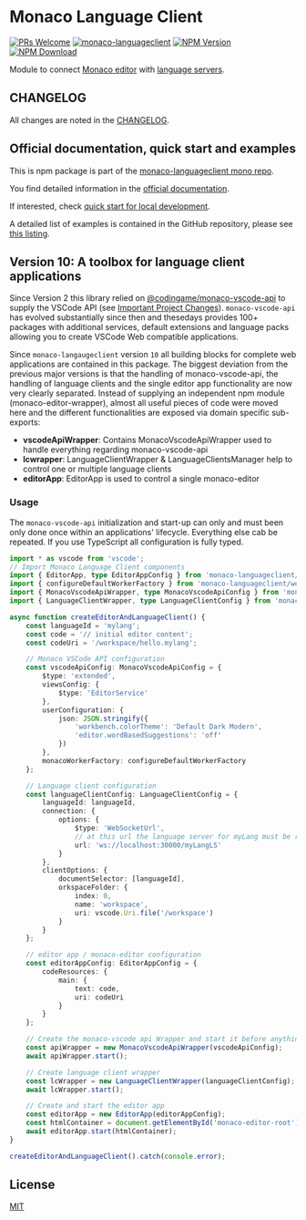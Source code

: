 # Monaco Language Client

[![PRs Welcome](https://img.shields.io/badge/PRs-welcome-brightgreen.svg?longCache=true)](https://github.com/TypeFox/monaco-languageclient/labels/help%20wanted)
[![monaco-languageclient](https://github.com/TypeFox/monaco-languageclient/actions/workflows/actions.yml/badge.svg)](https://github.com/TypeFox/monaco-languageclient/actions/workflows/actions.yml)
[![NPM Version](https://img.shields.io/npm/v/monaco-languageclient.svg)](https://www.npmjs.com/package/monaco-languageclient)
[![NPM Download](https://img.shields.io/npm/dt/monaco-languageclient.svg)](https://www.npmjs.com/package/monaco-languageclient)

Module to connect [Monaco editor](https://microsoft.github.io/monaco-editor/) with [language servers](https://microsoft.github.io/language-server-protocol/).

## CHANGELOG

All changes are noted in the [CHANGELOG](https://github.com/TypeFox/monaco-languageclient/blob/main/packages/client/CHANGELOG.md).

## Official documentation, quick start and examples

This is npm package is part of the [monaco-languageclient mono repo](https://github.com/TypeFox/monaco-languageclient).

You find detailed information in the [official documentation](https://github.com/TypeFox/monaco-languageclient/blob/main/docs/index.md).

If interested, check [quick start for local development](<https://github.com/TypeFox/monaco-languageclient#getting-started>).

A detailed list of examples is contained in the GitHub repository, please see [this listing](<https://github.com/TypeFox/monaco-languageclient#examples-overview>).

## Version 10: A toolbox for language client applications

Since Version 2 this library relied on [@codingame/monaco-vscode-api](https://github.com/CodinGame/monaco-vscode-api) to supply the VSCode API (see [Important Project Changes](https://github.com/TypeFox/monaco-languageclient/blob/main/docs/versions-and-history.md#important-project-changes)). `monaco-vscode-api` has evolved substantially since then and thesedays provides 100+ packages with additional services, default extensions and language packs allowing you to create VSCode Web compatible applications.

Since `monaco-langaugeclient` version `10` all building blocks for complete web applications are contained in this package. The biggest deviation from the previous major versions is that the handling of monaco-vscode-api, the handling of language clients and the single editor app functionality are now very clearly separated. Instead of supplying an independent npm module (monaco-editor-wrapper), almost all useful pieces of code were moved here and the different functionalities are exposed via domain specific sub-exports:

- **vscodeApiWrapper**: Contains MonacoVscodeApiWrapper used to handle everything regarding monaco-vscode-api
- **lcwrapper**: LanguageClientWrapper & LanguageClientsManager help to control one or multiple language clients
- **editorApp**: EditorApp is used to control a single monaco-editor

### Usage

The `monaco-vscode-api` initialization and start-up can only and must been only done once within an applications' lifecycle. Everything else cab be repeated. If you use TypeScript all configuration is fully typed.

```typescript
import * as vscode from 'vscode';
// Import Monaco Language Client components
import { EditorApp, type EditorAppConfig } from 'monaco-languageclient/editorApp';
import { configureDefaultWorkerFactory } from 'monaco-languageclient/workerFactory';
import { MonacoVscodeApiWrapper, type MonacoVscodeApiConfig } from 'monaco-languageclient/vscodeApiWrapper';
import { LanguageClientWrapper, type LanguageClientConfig } from 'monaco-languageclient/lcwrapper';

async function createEditorAndLanguageClient() {
    const languageId = 'mylang';
    const code = '// initial editor content';
    const codeUri = '/workspace/hello.mylang';

    // Monaco VSCode API configuration
    const vscodeApiConfig: MonacoVscodeApiConfig = {
        $type: 'extended',
        viewsConfig: {
            $type: 'EditorService'
        },
        userConfiguration: {
            json: JSON.stringify({
                'workbench.colorTheme': 'Default Dark Modern',
                'editor.wordBasedSuggestions': 'off'
            })
        },
        monacoWorkerFactory: configureDefaultWorkerFactory
    };

    // Language client configuration
    const languageClientConfig: LanguageClientConfig = {
        languageId: languageId,
        connection: {
            options: {
                $type: 'WebSocketUrl',
                // at this url the language server for myLang must be reachable
                url: 'ws://localhost:30000/myLangLS'
            }
        },
        clientOptions: {
            documentSelector: [languageId],
            orkspaceFolder: {
                index: 0,
                name: 'workspace',
                uri: vscode.Uri.file('/workspace')
            }
        }
    };

    // editor app / monaco-editor configuration
    const editorAppConfig: EditorAppConfig = {
        codeResources: {
            main: {
                text: code,
                uri: codeUri
            }
        }
    };

    // Create the monaco-vscode api Wrapper and start it before anything else
    const apiWrapper = new MonacoVscodeApiWrapper(vscodeApiConfig);
    await apiWrapper.start();

    // Create language client wrapper
    const lcWrapper = new LanguageClientWrapper(languageClientConfig);
    await lcWrapper.start();

    // Create and start the editor app
    const editorApp = new EditorApp(editorAppConfig);
    const htmlContainer = document.getElementById('monaco-editor-root')!;
    await editorApp.start(htmlContainer);
}

createEditorAndLanguageClient().catch(console.error);
```

## License

[MIT](https://github.com/TypeFox/monaco-languageclient/blob/main/packages/client/LICENSE)
